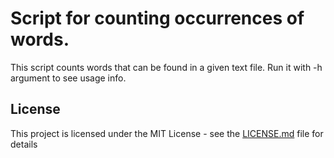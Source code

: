 # Script for counting occurrences of words.

This script counts words that can be found in a given text file. Run it with -h argument to see usage info.

## License

This project is licensed under the MIT License - see the [LICENSE.md](LICENSE.md) file for details
